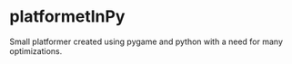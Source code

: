 platformetInPy
==============

Small platformer created using pygame and python with a need for many optimizations.
